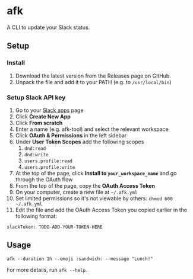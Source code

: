 # afk

A CLI to update your Slack status.

## Setup

### Install

1. Download the latest version from the Releases page on GitHub.
2. Unpack the file and add it to your PATH (e.g. to `/usr/local/bin`)

### Setup Slack API key

1. Go to your [Slack apps](https://api.slack.com/apps) page
1. Click **Create New App**
1. Click **From scratch**
1. Enter a name (e.g. afk-tool) and select the relevant workspace
1. Click **OAuth & Permissions** in the left sidebar
1. Under **User Token Scopes** add the following scopes
    1. `dnd:read`
    1. `dnd:write`
    1. `users.profile:read`
    1. `users.profile:write`
1. At the top of the page, click **Install to `your_workspace_name`** and go through the OAuth flow
1. From the top of the page, copy the **OAuth Access Token**
1. On your computer, create a new file at `~/.afk.yml`
1. Set limited permissions so it's not viewable by others: `chmod 600 ~/.afk.yml`
1. Edit the file and add the OAuth Access Token you copied earlier in the following format:

```
slackToken: TODO-ADD-YOUR-TOKEN-HERE
```

## Usage

```
afk --duration 1h --emoji :sandwich: --message "Lunch!"
```

For more details, run `afk --help`.
